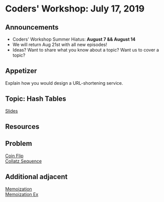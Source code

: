 # Coders' Workshop: July 17, 2019

## Announcements

* Coders' Workshop Summer Hiatus: **August 7 && August 14**  
* We will return Aug 21st with all new episodes!  
* Ideas? Want to share what you know about a topic? Want us to cover a topic?

## Appetizer

Explain how you would design a URL-shortening service.

## Topic: Hash Tables

[Slides](https://slides.com/bbyunis/coder-s-workshop-1-16)

## Resources


## Problem

[Coin Flip](https://github.com/andy-young/Coders-Workshop/blob/master/Coding-Challenges/coinFlip/)  
[Collatz Sequence](https://github.com/andy-young/Coders-Workshop/blob/master/Coding-Challenges/collatzSequence/collatzSequence.md)

## Additional adjacent

[Memoization](https://scotch.io/tutorials/understanding-memoization-in-javascript)  
[Memoization Ex](https://github.com/andy-young/Coders-Workshop/blob/master/collaborators/BryanYunis/solutions/fibonacci-memoization.js)
